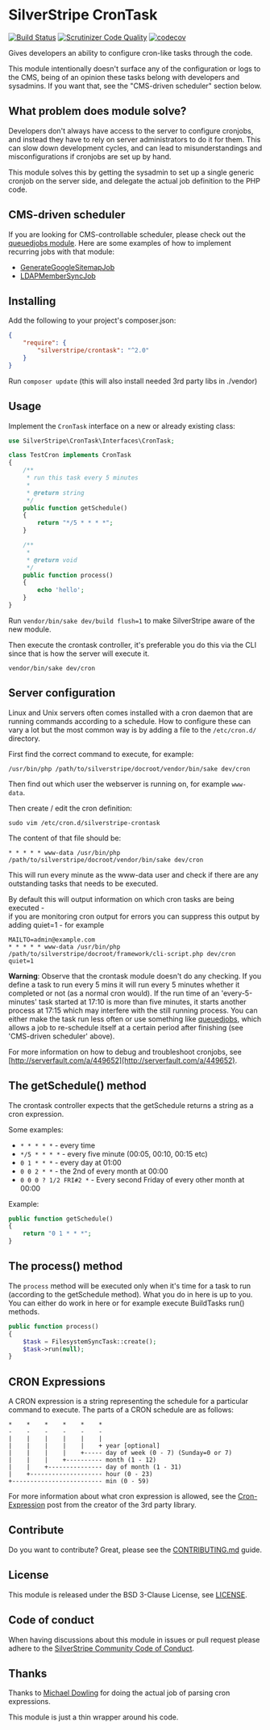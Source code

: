SilverStripe CronTask
==========================

[![Build Status](http://img.shields.io/travis/silverstripe/silverstripe-crontask.svg?style=flat)](https://travis-ci.org/silverstripe/silverstripe-crontask)
[![Scrutinizer Code Quality](https://scrutinizer-ci.com/g/silverstripe/silverstripe-crontask/badges/quality-score.png?b=master)](https://scrutinizer-ci.com/g/silverstripe/silverstripe-crontask/?branch=master)
[![codecov](https://codecov.io/gh/silverstripe/silverstripe-crontask/branch/master/graph/badge.svg)](https://codecov.io/gh/silverstripe/silverstripe-crontask)

Gives developers an ability to configure cron-like tasks through the code.

This module intentionally doesn't surface any of the configuration or logs
to the CMS, being of an opinion these tasks belong with developers and sysadmins.
If you want that, see the "CMS-driven scheduler" section below.

What problem does module solve?
-------------------------------

Developers don't always have access to the server to configure cronjobs,
and instead they have to rely on server administrators to do it for them.
This can slow down development cycles, and can lead to misunderstandings and
misconfigurations if cronjobs are set up by hand.

This module solves this by getting the sysadmin to set up a single generic
cronjob on the server side, and delegate the actual job definition to the
PHP code.

CMS-driven scheduler
-------------------------------

If you are looking for CMS-controllable scheduler, please check out
the [queuedjobs module](https://github.com/symbiote/silverstripe-queuedjobs/).
Here are some examples of how to implement recurring jobs with that module:

* [GenerateGoogleSitemapJob](https://github.com/symbiote/silverstripe-queuedjobs/blob/570bae301c09d4c4367144be260a7213341a0020/code/jobs/GenerateGoogleSitemapJob.php#L184)
* [LDAPMemberSyncJob](https://github.com/silverstripe/silverstripe-ldap/blob/2857c2d7ff34c2b0ca9fdd43ed657799d2224631/src/Jobs/LDAPMemberSyncJob.php#L88)

Installing
----------

Add the following to your project's composer.json:

```json
{
    "require": {
        "silverstripe/crontask": "^2.0"
    }
}
```

Run `composer update` (this will also install needed 3rd party libs in ./vendor)

Usage
-----

Implement the `CronTask` interface on a new or already existing class:

```php
use SilverStripe\CronTask\Interfaces\CronTask;

class TestCron implements CronTask
{
    /**
     * run this task every 5 minutes
     *
     * @return string
     */
    public function getSchedule()
    {
        return "*/5 * * * *";
    }

    /**
     *
     * @return void
     */
    public function process()
    {
        echo 'hello';
    }
}
```

Run `vendor/bin/sake dev/build flush=1` to make SilverStripe aware of the new
module.

Then execute the crontask controller, it's preferable you do this via the CLI
since that is how the server will execute it.

```
vendor/bin/sake dev/cron
```

Server configuration
--------------------

Linux and Unix servers often comes installed with a cron daemon that are running
commands according to a schedule. How to configure these can vary a lot but the
most common way is by adding a file to the `/etc/cron.d/` directory.

First find the correct command to execute, for example:

```
/usr/bin/php /path/to/silverstripe/docroot/vendor/bin/sake dev/cron
```

Then find out which user the webserver is running on, for example `www-data`.

Then create / edit the cron definition:

```
sudo vim /etc/cron.d/silverstripe-crontask
```

The content of that file should be:

```
* * * * * www-data /usr/bin/php /path/to/silverstripe/docroot/vendor/bin/sake dev/cron
```

This will run every minute as the www-data user and check if there are any
outstanding tasks that needs to be executed.

By default this will output information on which cron tasks are being executed -  
if you are monitoring cron output for errors you can suppress this output by 
adding quiet=1 - for example

```
MAILTO=admin@example.com
* * * * * www-data /usr/bin/php /path/to/silverstripe/docroot/framework/cli-script.php dev/cron quiet=1
```

**Warning**: Observe that the crontask module doesn't do any checking. If 
you define a task to run every 5 mins it will run every 5 minutes whether it 
completed or not (as a normal cron would). If the run time of an 'every-5-minutes' 
task started at 17:10 is more than five minutes, it starts another process 
at 17:15 which may interfere with the still running process. You can either make 
the task run less often or use something like 
[queuedjobs](https://github.com/silverstripe-australia/silverstripe-queuedjobs), 
which allows a job to re-schedule itself at a certain period after finishing 
(see 'CMS-driven scheduler' above).

For more information on how to debug and troubleshoot cronjobs, see
[http://serverfault.com/a/449652](http://serverfault.com/a/449652).

The getSchedule() method
----------------------

The crontask controller expects that the getSchedule returns a string as a cron
expression.

Some examples:

- `* * * * *` - every time
- `*/5 * * * *` - every five minute (00:05, 00:10, 00:15 etc)
- `0 1 * * *` - every day at 01:00
- `0 0 2 * *` - the 2nd of every month at 00:00
- `0 0 0 ? 1/2 FRI#2 *` - Every second Friday of every other month at 00:00

Example:

```php
public function getSchedule()
{
    return "0 1 * * *";
}
```

The process() method
----------------------

The `process` method will be executed only when it's time for a task to run
(according to the getSchedule method). What you do in here is up to you. You can
either do work in here or for example execute BuildTasks run() methods.

```php
public function process()
{
    $task = FilesystemSyncTask::create();
    $task->run(null);
}
```

CRON Expressions
----------------

A CRON expression is a string representing the schedule for a particular command to execute.  The parts of a CRON schedule are as follows:

```
*    *    *    *    *    *
-    -    -    -    -    -
|    |    |    |    |    |
|    |    |    |    |    + year [optional]
|    |    |    |    +----- day of week (0 - 7) (Sunday=0 or 7)
|    |    |    +---------- month (1 - 12)
|    |    +--------------- day of month (1 - 31)
|    +-------------------- hour (0 - 23)
+------------------------- min (0 - 59)
```

For more information about what cron expression is allowed, see the
[Cron-Expression](http://mtdowling.com/blog/2012/06/03/cron-expressions-in-php/)
post from the creator of the 3rd party library.

Contribute
----------

Do you want to contribute? Great, please see the [CONTRIBUTING.md](CONTRIBUTING.md)
guide.

License
-------

This module is released under the BSD 3-Clause License, see [LICENSE](LICENSE).

Code of conduct
---------------

When having discussions about this module in issues or pull request please
adhere to the [SilverStripe Community Code of Conduct](https://docs.silverstripe.org/en/contributing/code_of_conduct).

Thanks
------

Thanks to [Michael Dowling](http://mtdowling.com/blog/2012/06/03/cron-expressions-in-php/)
for doing the actual job of parsing cron expressions.

This module is just a thin wrapper around his code.

